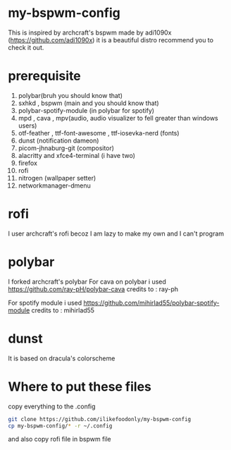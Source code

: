 # my-bspwm-config
This is inspired by archcraft's bspwm made by adi1090x (https://github.com/adi1090x) it is a beautiful distro recommend you to check it out.
# prerequisite
1. polybar(bruh you should know that)
2. sxhkd , bspwm (main and you should know that)
3. polybar-spotify-module (in polybar for spotify)
4. mpd , cava , mpv(audio, audio visualizer to fell greater than windows users)
5. otf-feather , ttf-font-awesome , ttf-iosevka-nerd (fonts)
6. dunst (notification dameon)
7. picom-jhnaburg-git (compositor)
8. alacritty and xfce4-terminal (i have two)
9. firefox
10. rofi
11. nitrogen (wallpaper setter)  
12. networkmanager-dmenu
# rofi
I user archcraft's rofi becoz I am lazy to make my own and I can't program
# polybar
I forked archcraft's polybar
 For cava on polybar i used https://github.com/ray-pH/polybar-cava
credits to : ray-ph

For spotify module i used https://github.com/mihirlad55/polybar-spotify-module
credits to : mihirlad55
# dunst
It is based on dracula's colorscheme
# Where to put these files
copy everything to the .config 
````bash
git clone https://github.com/ilikefoodonly/my-bspwm-config
cp my-bspwm-config/* -r ~/.config
``````
and also copy rofi file in bspwm file
